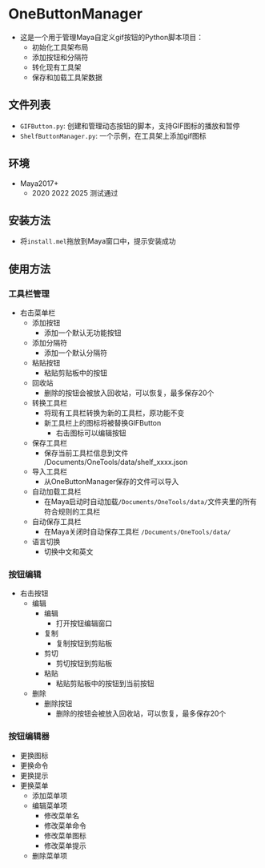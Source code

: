 # OneButtonManager

- 这是一个用于管理Maya自定义gif按钮的Python脚本项目：
  - 初始化工具架布局
  - 添加按钮和分隔符
  - 转化现有工具架
  - 保存和加载工具架数据

## 文件列表

- `GIFButton.py`: 创建和管理动态按钮的脚本，支持GIF图标的播放和暂停
- `ShelfButtonManager.py`: 一个示例，在工具架上添加gif图标

## 环境

- Maya2017+
  - 2020 2022 2025 测试通过

## 安装方法

- 将`install.mel`拖放到Maya窗口中，提示安装成功

## 使用方法

### 工具栏管理

- 右击菜单栏
  - 添加按钮
    - 添加一个默认无功能按钮
  - 添加分隔符
    - 添加一个默认分隔符
  - 粘贴按钮
    - 粘贴剪贴板中的按钮
  - 回收站
    - 删除的按钮会被放入回收站，可以恢复，最多保存20个
  - 转换工具栏
    - 将现有工具栏转换为新的工具栏，原功能不变
    - 新工具栏上的图标将被替换GIFButton
      - 右击图标可以编辑按钮
  - 保存工具栏
    - 保存当前工具栏信息到文件 /Documents/OneTools/data/shelf_xxxx.json
  - 导入工具栏
    - 从OneButtonManager保存的文件可以导入
  - 自动加载工具栏
    - 在Maya启动时自动加载`/Documents/OneTools/data/`文件夹里的所有符合规则的工具栏
  - 自动保存工具栏
    - 在Maya关闭时自动保存工具栏 `/Documents/OneTools/data/`
  - 语言切换
    - 切换中文和英文

### 按钮编辑

- 右击按钮
  - 编辑
    - 编辑
      - 打开按钮编辑窗口
    - 复制
      - 复制按钮到剪贴板
    - 剪切
      - 剪切按钮到剪贴板
    - 粘贴
      - 粘贴剪贴板中的按钮到当前按钮
  - 删除
    - 删除按钮
      - 删除的按钮会被放入回收站，可以恢复，最多保存20个

### 按钮编辑器

- 更换图标
- 更换命令
- 更换提示
- 更换菜单
  - 添加菜单项
  - 编辑菜单项
    - 修改菜单名
    - 修改菜单命令
    - 修改菜单图标
    - 修改菜单提示
  - 删除菜单项
